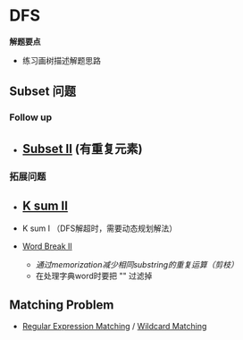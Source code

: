 # DFS

**解题要点**
- 练习画树描述解题思路

## Subset 问题



### Follow up
- [Subset II](https://leetcode.com/problems/subsets-ii/description/) (有重复元素)
  - 

### 拓展问题
- [K sum II](https://www.lintcode.com/problem/k-sum-ii/description)
  - 
- K sum I （DFS解超时，需要动态规划解法）
  
- [Word Break II](https://leetcode.com/problems/word-break-ii/description/)
  - *通过memorization减少相同substring的重复运算（剪枝）*
  - 在处理字典word时要把 "" 过滤掉

## Matching Problem

- [Regular Expression Matching](https://leetcode.com/problems/regular-expression-matching/description/) / [Wildcard Matching](https://leetcode.com/problems/wildcard-matching/description/)
